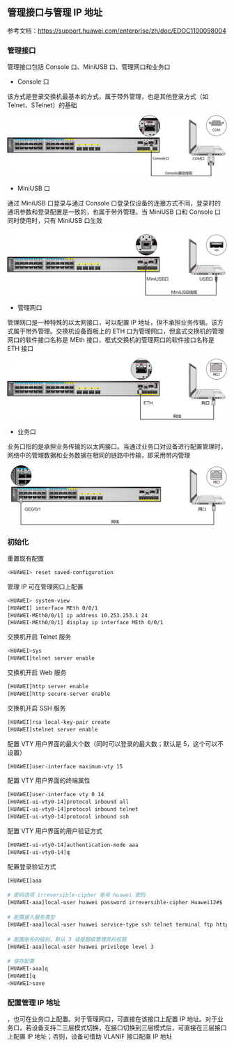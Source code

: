 ## 管理接口与管理 IP 地址

参考文档：<https://support.huawei.com/enterprise/zh/doc/EDOC1100098004>

### 管理接口

管理接口包括 Console 口、MiniUSB 口、管理网口和业务口

- Console 口

该方式是登录交换机最基本的方式，属于带外管理，也是其他登录方式（如Telnet、STelnet）的基础

![img](.assets/S5700系列华为交换机/console.png)

- MiniUSB 口

通过 MiniUSB 口登录与通过 Console 口登录仅设备的连接方式不同，登录时的通讯参数和登录配置是一致的，也属于带外管理。当 MiniUSB 口和 Console 口同时使用时，只有 MiniUSB 口生效

![img](.assets/S5700系列华为交换机/download-20240908175752719.png)

- 管理网口

管理网口是一种特殊的以太网接口，可以配置 IP 地址，但不承担业务传输。该方式属于带外管理。交换机设备面板上的 ETH 口为管理网口，但盒式交换机的管理网口的软件接口名称是 MEth 接口，框式交换机的管理网口的软件接口名称是 ETH 接口

![img](.assets/S5700系列华为交换机/download-20240908175942925.png)

- 业务口

业务口指的是承担业务传输的以太网接口。当通过业务口对设备进行配置管理时，网络中的管理数据和业务数据在相同的链路中传输，即采用带内管理

![img](.assets/S5700系列华为交换机/download-20240908175955096.png)

### 初始化

重置现有配置

```bash
<HUAWEI> reset saved-configuration
```

管理 IP 可在管理网口上配置

```bash
<HUAWEI> system-view
[HUAWEI] interface MEth 0/0/1
[HUAWEI-MEth0/0/1] ip address 10.253.253.1 24
[HUAWEI-MEth0/0/1] display ip interface MEth 0/0/1
```

交换机开启 Telnet 服务

```bash
<HUAWEI>sys
[HUAWEI]telnet server enable
```

交换机开启 Web 服务

```bash
[HUAWEI]http server enable
[HUAWEI]http secure-server enable
```

交换机开启 SSH 服务

```bash
[HUAWEI]rsa local-key-pair create
[HUAWEI]stelnet server enable
```

配置 VTY 用户界面的最大个数（同时可以登录的最大数；默认是 5，这个可以不设置）

```bash
[HUAWEI]user-interface maximum-vty 15
```

配置 VTY 用户界面的终端属性

```bash
[HUAWEI]user-interface vty 0 14
[HUAWEI-ui-vty0-14]protocol inbound all
[HUAWEI-ui-vty0-14]protocol inbound telnet
[HUAWEI-ui-vty0-14]protocol inbound ssh
```

配置 VTY 用户界面的用户验证方式

```bash
[HUAWEI-ui-vty0-14]authentication-mode aaa
[HUAWEI-ui-vty0-14]q
```

配置登录验证方式

```bash
[HUAWEI]aaa

# 密码选项 irreversible-cipher 账号 huawei 密码
[HUAWEI-aaa]local-user huawei password irreversible-cipher Huawei12#$

# 配置接入服务类型
[HUAWEI-aaa]local-user huawei service-type ssh telnet terminal ftp http

# 配置账号的级别，默认 3 级是超级管理员的权限
[HUAWEI-aaa]local-user huawei privilege level 3

# 保存配置
[HUAWEI-aaa]q
[HUAWEI]q
<HUAWEI>save
```

### 配置管理 IP 地址

，也可在业务口上配置。对于管理网口，可直接在该接口上配置 IP 地址。对于业务口，若设备支持二三层模式切换，在接口切换到三层模式后，可直接在三层接口上配置 IP 地址；否则，设备可借助 VLANIF 接口配置 IP 地址

